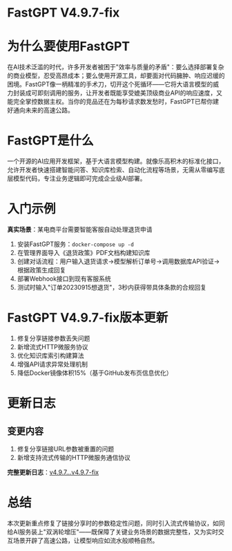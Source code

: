 # FastGPT V4.9.7-fix
# 为什么要使用FastGPT  
在AI技术泛滥的时代，许多开发者被困于"效率与质量的矛盾"：要么选择部署复杂的商业模型，忍受高昂成本；要么使用开源工具，却要面对代码臃肿、响应迟缓的困境。FastGPT像一柄精准的手术刀，切开这个死循环——它将大语言模型的威力封装成可即刻调用的服务，让开发者既能享受媲美顶级商业API的响应速度，又能完全掌控数据主权。当你的竞品还在为每秒请求数发愁时，FastGPT已帮你建好通向未来的高速公路。

# FastGPT是什么  
一个开源的AI应用开发框架，基于大语言模型构建。就像乐高积木的标准化接口，允许开发者快速搭建智能问答、知识库检索、自动化流程等场景，无需从零编写底层模型代码，专注业务逻辑即可完成企业级AI部署。

# 入门示例  
**真实场景**：某电商平台需要智能客服自动处理退货申请  
1. 安装FastGPT服务：`docker-compose up -d`  
2. 在管理界面导入《退货政策》PDF文档构建知识库  
3. 创建对话流程：用户输入退货请求→模型解析订单号→调用数据库API验证→根据政策生成回复  
4. 部署Webhook接口到现有客服系统  
5. 测试时输入"订单20230915想退货"，3秒内获得带具体条款的合规回复

# FastGPT V4.9.7-fix版本更新  
1. 修复分享链接参数丢失问题  
2. 新增流式HTTP微服务协议  
3. 优化知识库索引构建算法  
4. 增强API请求异常处理机制  
5. 降低Docker镜像体积15%（基于GitHub发布页信息优化）

# 更新日志
## 变更内容  
1. 修复分享链接URL参数被重置的问题  
2. 新增支持流式传输的HTTP微服务通信协议  

**完整更新日志**：[v4.9.7...v4.9.7-fix](https://github.com/labring/FastGPT/compare/v4.9.7...v4.9.7-fix)

# 总结  
本次更新重点修复了链接分享时的参数稳定性问题，同时引入流式传输协议，如同给AI服务装上"双涡轮增压"——既保障了关键业务场景的数据完整性，又为实时交互场景开辟了高速公路，让模型响应如流水般顺畅自然。